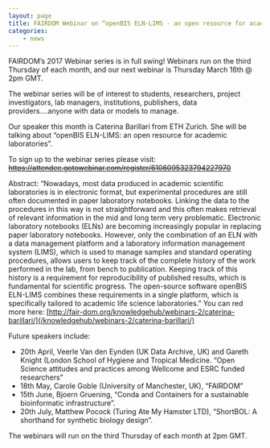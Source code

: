 ```yaml
---
layout: page
title: FAIRDOM Webinar on “openBIS ELN-LIMS - an open resource for academic laboratories” Thursday 16th March @ 2pm GMT
categories:
    - news
---
```

FAIRDOM’s 2017 Webinar series is in full swing! Webinars run on the third Thursday of each month, and our next webinar is Thursday March 16th @ 2pm GMT.

The webinar series will be of interest to students, researchers, project investigators, lab managers, institutions, publishers, data providers….anyone with data or models to manage.

Our speaker this month is Caterina Barillari from ETH Zurich. She will be talking about “openBIS ELN-LIMS: an open resource for academic laboratories”.

To sign up to the webinar series please visit: ~~https://attendee.gotowebinar.com/register/6106095323794227970~~

Abstract: “Nowadays, most data produced in academic scientific laboratories is in electronic format, 
but experimental procedures are still often documented in paper laboratory notebooks. 
Linking the data to the procedures in this way is not straightforward and this often makes retrieval of relevant information in the mid and long term very problematic. 
Electronic laboratory notebooks (ELNs) are becoming increasingly popular in replacing paper laboratory notebooks. 
However, only the combination of an ELN with a data management platform and a laboratory information management system (LIMS), which is used to manage samples and standard operating procedures, allows users to keep track of the complete history of the work performed in the lab, from bench to publication. Keeping track of this history is a requirement for reproducibility of published results, which is fundamental for scientific progress. The open-source software openBIS ELN-LIMS combines these requirements in a single platform, which is specifically tailored to academic life science laboratories.” You can red more here: [http://fair-dom.org/knowledgehub/webinars-2/caterina-barillari/](/knowledgehub/webinars-2/caterina-barillari/)

Future speakers include:
* 20th April, Veerle Van den Eynden (UK Data Archive, UK) and Gareth Knight (London School of Hygiene and Tropical Medicine. “Open Science attitudes and practices among Wellcome and ESRC funded researchers”
* 18th May, Carole Goble (University of Manchester, UK), “FAIRDOM”
* 15th June, Bjoern Gruening, “Conda and Containers for a sustainable bioinformatic infrastructure”.
* 20th July, Matthew Pocock (Turing Ate My Hamster LTD), “ShortBOL: A shorthand for synthetic biology design”.

The webinars will run on the third Thursday of each month at 2pm GMT.